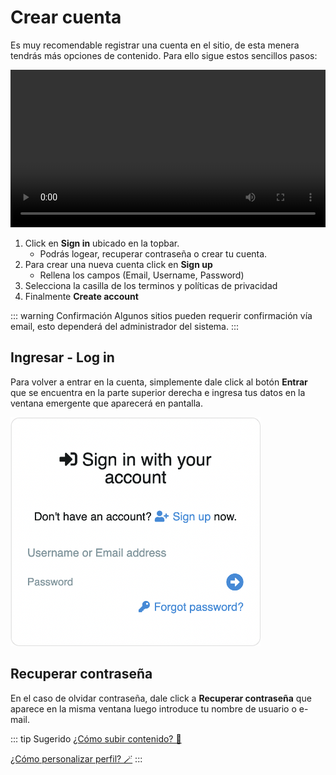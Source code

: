 # Crear cuenta

Es muy recomendable registrar una cuenta en el sitio, de esta menera tendrás más opciones de contenido. Para ello sigue estos sencillos pasos:

<video class="media-screen" width="100%" controls autoplay>
    <source src="../src/manual/get-started/signin.webm" type="video/webm">
</video>

1. Click en **Sign in** ubicado en la topbar.
   - Podrás logear, recuperar contraseña o crear tu cuenta.
2. Para crear una nueva cuenta click en **Sign up**
   - Rellena los campos (Email, Username, Password)
3. Selecciona la casilla de los terminos y políticas de privacidad
4. Finalmente **Create account**

::: warning Confirmación
Algunos sitios pueden requerir confirmación vía email, esto dependerá del administrador del sistema.
:::

## Ingresar - Log in

Para volver a entrar en la cuenta, simplemente dale click al botón **Entrar** que se encuentra en la parte superior derecha e ingresa tus datos en la ventana emergente que aparecerá en pantalla.

<img class="media-screen" src="../src/manual/get-started/login.png" width="400"/>

## Recuperar contraseña

En el caso de olvidar contraseña, dale click a **Recuperar contraseña** que aparece en la misma ventana luego introduce tu nombre de usuario o e-mail.

::: tip Sugerido
[¿Cómo subir contenido? 🤔](../upload/upload.md)

[¿Cómo personalizar perfil? 🪄](../settings/README.md)
:::